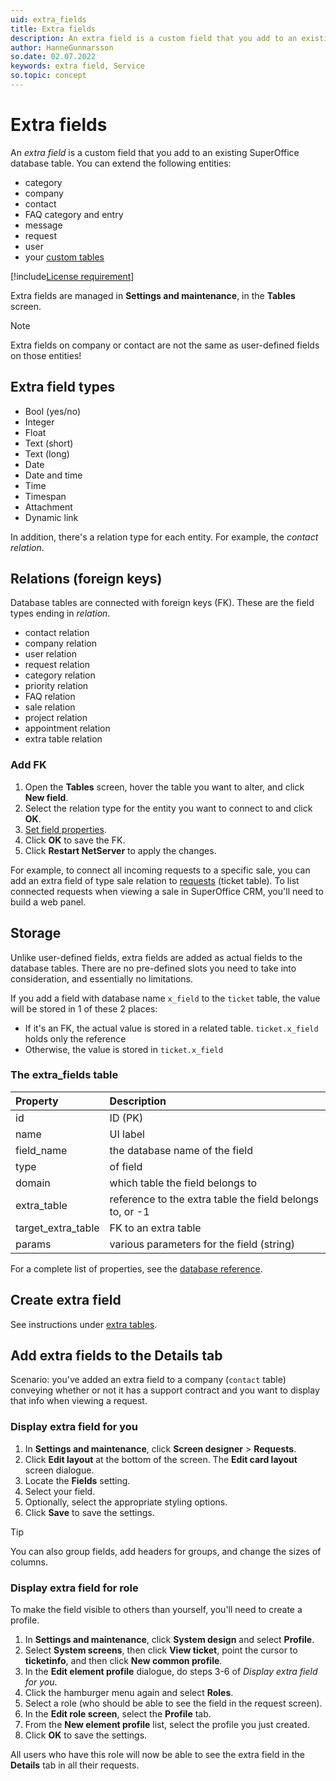 ```yaml
---
uid: extra_fields
title: Extra fields
description: An extra field is a custom field that you add to an existing SuperOffice database table in Service.
author: HanneGunnarsson
so.date: 02.07.2022
keywords: extra field, Service
so.topic: concept
---
```


# Extra fields

An *extra field* is a custom field that you add to an existing SuperOffice database table. You can extend the following entities:

* category
* company
* contact
* FAQ category and entry
* message
* request
* user
* your [custom tables][6]

[!include[License requirement](../../../../common/includes/req-dev-tools.md)]

Extra fields are managed in **Settings and maintenance**, in the **Tables** screen.

> [!NOTE]
> Extra fields on company or contact are not the same as user-defined fields on those entities!

## Extra field types

* Bool (yes/no)
* Integer
* Float
* Text (short)
* Text (long)
* Date
* Date and time
* Time
* Timespan
* Attachment
* Dynamic link

In addition, there's a relation type for each entity. For example, the *contact relation*.

## Relations (foreign keys)

Database tables are connected with foreign keys (FK). These are the field types ending in *relation*.

* contact relation
* company relation
* user relation
* request relation
* category relation
* priority relation
* FAQ relation
* sale relation
* project relation
* appointment relation
* extra table relation

### Add FK

1. Open the **Tables** screen, hover the table you want to alter, and click **New field**.
1. Select the relation type for the entity you want to connect to and click **OK**.
1. [Set field properties][6].
1. Click **OK** to save the FK.
1. Click **Restart NetServer** to apply the changes.

For example, to connect all incoming requests to a specific sale, you can add an extra field of type sale relation to [requests][4] (ticket table). To list connected requests when viewing a sale in SuperOffice CRM, you'll need to build a web panel.

## Storage

Unlike user-defined fields, extra fields are added as actual fields to the database tables. There are no pre-defined slots you need to take into consideration, and essentially no limitations.

If you add a field with database name `x_field` to the `ticket` table, the value will be stored in 1 of these 2 places:

* If it's an FK, the actual value is stored in a related table. `ticket.x_field` holds only the reference
* Otherwise, the value is stored in `ticket.x_field`

### The extra_fields table

| Property           | Description                               |
|:-------------------|:------------------------------------------|
| id                 | ID (PK)                                   |
| name               | UI label                                  |
| field_name         | the database name of the field            |
| type               | of field                                  |
| domain             | which table the field belongs to          |
| extra_table        | reference to the extra table the field belongs to, or -1 |
| target_extra_table | FK to an extra table                      |
| params             | various parameters for the field (string) |

For a complete list of properties, see the [database reference][7].

## Create extra field

See instructions under [extra tables][6].

## Add extra fields to the Details tab

Scenario: you've added an extra field to a company (`contact` table) conveying whether or not it has a support contract and you want to display that info when viewing a request.

### Display extra field for you

1. In **Settings and maintenance**, click **Screen designer** > **Requests**.
1. Click **Edit layout** at the bottom of the screen. The **Edit card layout** screen dialogue.
1. Locate the **Fields** setting.
1. Select your field.
1. Optionally, select the appropriate styling options.
1. Click **Save** to save the settings.

> [!TIP]
> You can also group fields, add headers for groups, and change the sizes of columns.

### Display extra field for role

To make the field visible to others than yourself, you'll need to create a profile.

1. In **Settings and maintenance**, click **System design** and select **Profile**.
2. Select **System screens**, then click **View ticket**, point the cursor to **ticketinfo**, and then click **New common profile**.
3. In the **Edit element profile** dialogue, do steps 3-6 of *Display extra field for you*.
4. Click the hamburger menu again and select **Roles**.
5. Select a role (who should be able to see the field in the request screen).
6. In the **Edit role screen**, select the **Profile** tab.
7. From the **New element profile** list, select the profile you just created.
8. Click **OK** to save the settings.

All users who have this role will now be able to see the extra field in the **Details** tab in all their requests.

<!-- Referenced links -->
[4]: ../../database/tables/ticket.md
[6]: ../extra-table/index.md
[7]: ../../database/tables/extra-fields.md
